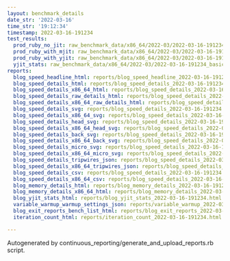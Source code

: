 ```yaml
---
layout: benchmark_details
date_str: '2022-03-16'
time_str: '19:12:34'
timestamp: 2022-03-16-191234
test_results:
  prod_ruby_no_jit: raw_benchmark_data/x86_64/2022-03/2022-03-16-191234_basic_benchmark_prod_ruby_no_jit.json
  prod_ruby_with_mjit: raw_benchmark_data/x86_64/2022-03/2022-03-16-191234_basic_benchmark_prod_ruby_with_mjit.json
  prod_ruby_with_yjit: raw_benchmark_data/x86_64/2022-03/2022-03-16-191234_basic_benchmark_prod_ruby_with_yjit.json
  yjit_stats: raw_benchmark_data/x86_64/2022-03/2022-03-16-191234_basic_benchmark_yjit_stats.json
reports:
  blog_speed_headline_html: reports/blog_speed_headline_2022-03-16-191234.html
  blog_speed_details_html: reports/blog_speed_details_2022-03-16-191234.html
  blog_speed_details_x86_64_html: reports/blog_speed_details_2022-03-16-191234.x86_64.html
  blog_speed_details_raw_details_html: reports/blog_speed_details_2022-03-16-191234.raw_details.html
  blog_speed_details_x86_64_raw_details_html: reports/blog_speed_details_2022-03-16-191234.x86_64.raw_details.html
  blog_speed_details_svg: reports/blog_speed_details_2022-03-16-191234.svg
  blog_speed_details_x86_64_svg: reports/blog_speed_details_2022-03-16-191234.x86_64.svg
  blog_speed_details_head_svg: reports/blog_speed_details_2022-03-16-191234.head.svg
  blog_speed_details_x86_64_head_svg: reports/blog_speed_details_2022-03-16-191234.x86_64.head.svg
  blog_speed_details_back_svg: reports/blog_speed_details_2022-03-16-191234.back.svg
  blog_speed_details_x86_64_back_svg: reports/blog_speed_details_2022-03-16-191234.x86_64.back.svg
  blog_speed_details_micro_svg: reports/blog_speed_details_2022-03-16-191234.micro.svg
  blog_speed_details_x86_64_micro_svg: reports/blog_speed_details_2022-03-16-191234.x86_64.micro.svg
  blog_speed_details_tripwires_json: reports/blog_speed_details_2022-03-16-191234.tripwires.json
  blog_speed_details_x86_64_tripwires_json: reports/blog_speed_details_2022-03-16-191234.x86_64.tripwires.json
  blog_speed_details_csv: reports/blog_speed_details_2022-03-16-191234.csv
  blog_speed_details_x86_64_csv: reports/blog_speed_details_2022-03-16-191234.x86_64.csv
  blog_memory_details_html: reports/blog_memory_details_2022-03-16-191234.html
  blog_memory_details_x86_64_html: reports/blog_memory_details_2022-03-16-191234.x86_64.html
  blog_yjit_stats_html: reports/blog_yjit_stats_2022-03-16-191234.html
  variable_warmup_warmup_settings_json: reports/variable_warmup_2022-03-16-191234.warmup_settings.json
  blog_exit_reports_bench_list_html: reports/blog_exit_reports_2022-03-16-191234.bench_list.html
  iteration_count_html: reports/iteration_count_2022-03-16-191234.html

---
```

Autogenerated by continuous_reporting/generate_and_upload_reports.rb script.

